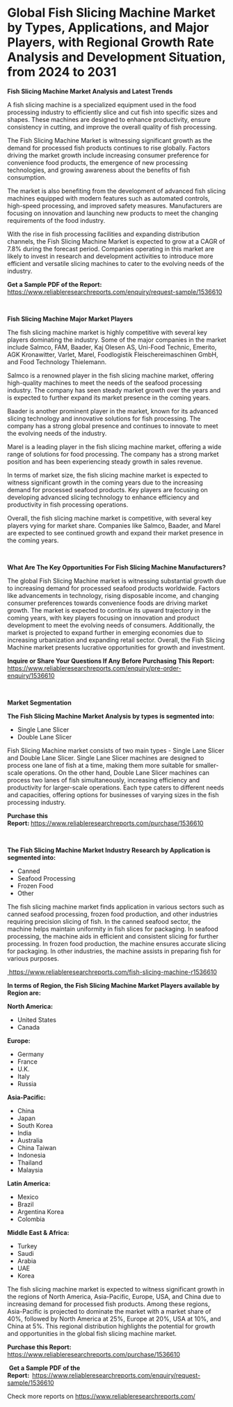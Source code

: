 <p><h1>Global Fish Slicing Machine Market by Types, Applications, and Major Players, with Regional Growth Rate Analysis and Development Situation, from 2024 to 2031</h1></p><p><strong>Fish Slicing Machine Market Analysis and Latest Trends</strong></p>
<p><p>A fish slicing machine is a specialized equipment used in the food processing industry to efficiently slice and cut fish into specific sizes and shapes. These machines are designed to enhance productivity, ensure consistency in cutting, and improve the overall quality of fish processing.</p><p>The Fish Slicing Machine Market is witnessing significant growth as the demand for processed fish products continues to rise globally. Factors driving the market growth include increasing consumer preference for convenience food products, the emergence of new processing technologies, and growing awareness about the benefits of fish consumption.</p><p>The market is also benefiting from the development of advanced fish slicing machines equipped with modern features such as automated controls, high-speed processing, and improved safety measures. Manufacturers are focusing on innovation and launching new products to meet the changing requirements of the food industry.</p><p>With the rise in fish processing facilities and expanding distribution channels, the Fish Slicing Machine Market is expected to grow at a CAGR of 7.8% during the forecast period. Companies operating in this market are likely to invest in research and development activities to introduce more efficient and versatile slicing machines to cater to the evolving needs of the industry.</p></p>
<p><strong>Get a Sample PDF of the Report:&nbsp;</strong> <a href="https://www.reliableresearchreports.com/enquiry/request-sample/1536610">https://www.reliableresearchreports.com/enquiry/request-sample/1536610</a></p>
<p>&nbsp;</p>
<p><strong>Fish Slicing Machine Major Market Players</strong></p>
<p><p>The fish slicing machine market is highly competitive with several key players dominating the industry. Some of the major companies in the market include Salmco, FAM, Baader, Kaj Olesen AS, Uni-Food Technic, Emerito, AGK Kronawitter, Varlet, Marel, Foodlogistik Fleischereimaschinen GmbH, and Food Technology Thielemann.</p><p>Salmco is a renowned player in the fish slicing machine market, offering high-quality machines to meet the needs of the seafood processing industry. The company has seen steady market growth over the years and is expected to further expand its market presence in the coming years.</p><p>Baader is another prominent player in the market, known for its advanced slicing technology and innovative solutions for fish processing. The company has a strong global presence and continues to innovate to meet the evolving needs of the industry.</p><p>Marel is a leading player in the fish slicing machine market, offering a wide range of solutions for food processing. The company has a strong market position and has been experiencing steady growth in sales revenue.</p><p>In terms of market size, the fish slicing machine market is expected to witness significant growth in the coming years due to the increasing demand for processed seafood products. Key players are focusing on developing advanced slicing technology to enhance efficiency and productivity in fish processing operations.</p><p>Overall, the fish slicing machine market is competitive, with several key players vying for market share. Companies like Salmco, Baader, and Marel are expected to see continued growth and expand their market presence in the coming years.</p></p>
<p>&nbsp;</p>
<p><strong>What Are The Key Opportunities For Fish Slicing Machine Manufacturers?</strong></p>
<p><p>The global Fish Slicing Machine market is witnessing substantial growth due to increasing demand for processed seafood products worldwide. Factors like advancements in technology, rising disposable income, and changing consumer preferences towards convenience foods are driving market growth. The market is expected to continue its upward trajectory in the coming years, with key players focusing on innovation and product development to meet the evolving needs of consumers. Additionally, the market is projected to expand further in emerging economies due to increasing urbanization and expanding retail sector. Overall, the Fish Slicing Machine market presents lucrative opportunities for growth and investment.</p></p>
<p><strong>Inquire or Share Your Questions If Any Before Purchasing This Report:</strong> <a href="https://www.reliableresearchreports.com/enquiry/pre-order-enquiry/1536610">https://www.reliableresearchreports.com/enquiry/pre-order-enquiry/1536610</a></p>
<p>&nbsp;</p>
<p><strong>Market Segmentation</strong></p>
<p><strong>The Fish Slicing Machine Market Analysis by types is segmented into:</strong></p>
<p><ul><li>Single Lane Slicer</li><li>Double Lane Slicer</li></ul></p>
<p><p>Fish Slicing Machine market consists of two main types - Single Lane Slicer and Double Lane Slicer. Single Lane Slicer machines are designed to process one lane of fish at a time, making them more suitable for smaller-scale operations. On the other hand, Double Lane Slicer machines can process two lanes of fish simultaneously, increasing efficiency and productivity for larger-scale operations. Each type caters to different needs and capacities, offering options for businesses of varying sizes in the fish processing industry.</p></p>
<p><strong>Purchase this Report:&nbsp;</strong><a href="https://www.reliableresearchreports.com/purchase/1536610">https://www.reliableresearchreports.com/purchase/1536610</a></p>
<p>&nbsp;</p>
<p><strong>The Fish Slicing Machine Market Industry Research by Application is segmented into:</strong></p>
<p><ul><li>Canned</li><li>Seafood Processing</li><li>Frozen Food</li><li>Other</li></ul></p>
<p><p>The fish slicing machine market finds application in various sectors such as canned seafood processing, frozen food production, and other industries requiring precision slicing of fish. In the canned seafood sector, the machine helps maintain uniformity in fish slices for packaging. In seafood processing, the machine aids in efficient and consistent slicing for further processing. In frozen food production, the machine ensures accurate slicing for packaging. In other industries, the machine assists in preparing fish for various purposes.</p></p>
<p><a href="https://www.reliableresearchreports.com/fish-slicing-machine-r1536610">&nbsp;https://www.reliableresearchreports.com/fish-slicing-machine-r1536610</a></p>
<p><strong>In terms of Region, the Fish Slicing Machine Market Players available by Region are:</strong></p>
<p>
    <p> <strong> North America: </strong>
        <ul>
            <li>United States</li>
            <li>Canada</li>
        </ul>
        </p> 
    <p> <strong> Europe: </strong>
        <ul>
            <li>Germany</li>
            <li>France</li>
            <li>U.K.</li>
            <li>Italy</li>
            <li>Russia</li>
        </ul>
        </p> 
    <p> <strong> Asia-Pacific: </strong>
        <ul>
            <li>China</li>
            <li>Japan</li>
            <li>South Korea</li>
            <li>India</li>
            <li>Australia</li>
            <li>China Taiwan</li>
            <li>Indonesia</li>
            <li>Thailand</li>
            <li>Malaysia</li>
        </ul>
        </p> 
    <p> <strong> Latin America: </strong>
        <ul>
            <li>Mexico</li>
            <li>Brazil</li>
            <li>Argentina Korea</li>
            <li>Colombia</li>
        </ul>
        </p> 
    <p> <strong> Middle East & Africa: </strong>
        <ul>
            <li>Turkey</li>
            <li>Saudi</li>
            <li>Arabia</li>
            <li>UAE</li>
            <li>Korea</li>
        </ul>
    </p>
    </p>
<p><p>The fish slicing machine market is expected to witness significant growth in the regions of North America, Asia-Pacific, Europe, USA, and China due to increasing demand for processed fish products. Among these regions, Asia-Pacific is projected to dominate the market with a market share of 40%, followed by North America at 25%, Europe at 20%, USA at 10%, and China at 5%. This regional distribution highlights the potential for growth and opportunities in the global fish slicing machine market.</p></p>
<p><strong>Purchase this Report: </strong><a href="https://www.reliableresearchreports.com/purchase/1536610">https://www.reliableresearchreports.com/purchase/1536610</a></p>
<p>&nbsp;<strong>Get a Sample PDF of the Report:&nbsp;&nbsp;</strong><a href="https://www.reliableresearchreports.com/enquiry/request-sample/1536610">https://www.reliableresearchreports.com/enquiry/request-sample/1536610</a></p>
<p><strong></strong></p>
<p>Check more reports on <a href="https://www.reliableresearchreports.com/">https://www.reliableresearchreports.com/</a></p>